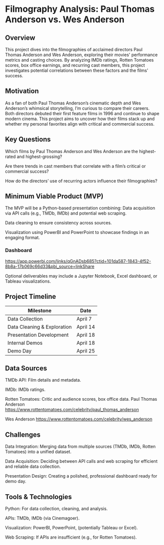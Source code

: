 # Filmography Analysis: Paul Thomas Anderson vs. Wes Anderson
 ## Overview
This project dives into the filmographies of acclaimed directors Paul Thomas Anderson and Wes Anderson, exploring their movies' performance metrics and casting choices. By analyzing IMDb ratings, Rotten Tomatoes scores, box office earnings, and recurring cast members, this project investigates potential correlations between these factors and the films' success.
 ## Motivation
As a fan of both Paul Thomas Anderson’s cinematic depth and Wes Anderson’s whimsical storytelling, I’m curious to compare their careers. Both directors debuted their first feature films in 1996 and continue to shape modern cinema. This project aims to uncover how their films stack up and whether my personal favorites align with critical and commercial success.
 ## Key Questions
Which films by Paul Thomas Anderson and Wes Anderson are the highest-rated and highest-grossing?

Are there trends in cast members that correlate with a film’s critical or commercial success?

How do the directors’ use of recurring actors influence their filmographies?

 ## Minimum Viable Product (MVP)
The MVP will be a Python-based presentation combining:
Data acquisition via API calls (e.g., TMDb, IMDb) and potential web scraping.

Data cleaning to ensure consistency across sources.

Visualization using PowerBI and PowerPoint to showcase findings in an engaging format.
### Dashboard
https://app.powerbi.com/links/qGnADsb685?ctid=101da587-1843-4f52-8b8a-17b069c66d33&pbi_source=linkShare

Optional deliverables may include a Jupyter Notebook, Excel dashboard, or Tableau visualizations.
 ## Project Timeline
| Milestone                              | Date       |
|---------------------------------------|------------|
| Data Collection                       | April 7    |
| Data Cleaning & Exploration           | April 14   |
| Presentation Development              | April 18   |
| Internal Demos                        | April 18   |
| Demo Day                              | April 25   |

 ## Data Sources
TMDb API: Film details and metadata.

IMDb: IMDb ratings.

Rotten Tomatoes: Critic and audience scores, box office data.
Paul Thomas Anderson https://www.rottentomatoes.com/celebrity/paul_thomas_anderson

Wes Anderson https://www.rottentomatoes.com/celebrity/wes_anderson

 ## Challenges
Data Integration: Merging data from multiple sources (TMDb, IMDb, Rotten Tomatoes) into a unified dataset.

Data Acquisition: Deciding between API calls and web scraping for efficient and reliable data collection.

Presentation Design: Creating a polished, professional dashboard ready for demo day.

 ## Tools & Technologies
Python: For data collection, cleaning, and analysis.

APIs: TMDb, IMDb (via Cinemagoer).

Visualization: PowerBI, PowerPoint, (potentially Tableau or Excel).


Web Scraping: If APIs are insufficient (e.g., for Rotten Tomatoes).

